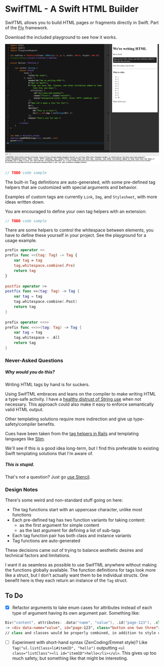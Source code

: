 # SwifTML - A Swift HTML Builder

SwifTML allows you to build HTML pages or fragments directly in Swift. Part of the [Fly](https://github.com/zef/Fly)
framework.

Download the included playground to see how it works.

![Playground Image](/PlaygroundDemo.png?raw=true)

```swift
// TODO code sample
```
The built-in Tag definitions are auto-generated, with some pre-defined tag helpers that are customized with special arguments and behavior.

Examples of custom tags are currently `Link`, `Img`, and `Stylesheet`, with more ideas written down.

You are encouraged to define your own tag helpers with an extension:

```swift
// TODO code sample
```

There are some helpers to control the whitespace between elements, you have to define these yourself in your project.
See the playground for a usage example.

```swift
prefix operator <<
prefix func <<(tag: Tag) -> Tag {
    var tag = tag
    tag.whitespace.combine(.Pre)
    return tag
}

postfix operator >>
postfix func >>(tag: Tag) -> Tag {
    var tag = tag
    tag.whitespace.combine(.Post)
    return tag
}

prefix operator <<>>
prefix func <<>>(tag: Tag) -> Tag {
    var tag = tag
    tag.whitespace = .All
    return tag
}
```


### Never-Asked Questions

##### Why would you do this?

Writing HTML tags by hand is for suckers.

Using SwifTML embraces and leans on the compiler to make writing HTML a type-safe activity. I have a
[healthy distrust of String use](https://github.com/zef/Fly#goals) when not necessary. This approach
could also make it easy to enforce semantically valid HTML output.

Other templating solutions require more indirection and give up type-safety/compiler benefits.

Cues have been taken from the [tag helpers in Rails](http://api.rubyonrails.org/classes/ActionView/Helpers/TagHelper.html#method-i-content_tag) and templating languages like [Slim](http://slim-lang.com).

We'll see if this is a good idea long-term, but I find this preferable to existing Swift templating
solutions that I'm aware of.

##### This is stupid.

That's not a question? Just go [use Stencil](https://github.com/kylef/Stencil).

### Design Notes

There's some weird and non-standard stuff going on here:

- The tag functions start with an uppercase character, unlike most functions
- Each pre-defined tag has two function variants for taking content:
  - as the first argument for simple content
  - as the last argument for defining a list of sub-tags
- Each tag function pair has both class and instance variants
- Tag functions are auto-generated

These decisions came out of trying to balance aesthetic desires and technical factors and limitations.

I want it as seamless as possible to use SwifTML anywhere without making the functions globally
available. The function definitions for tags look more like a struct, but I don't actually want
them to be individual structs. One benefit here is they each return an instance of the `Tag` struct.


## To Do

- [x] Refactor arguments to take enum cases for attributes instead of each type of argument having its own argument pair.
Something like:
```Swift
Div("content", attributes: .data("name", "value"), .id("page-123"), .class("button"), .classes(["one", "two", "three"]))
-> <div data-name="value", id="page-123", class="button one two three">content</div>
// class and classes would be properly combined, in addition to style classes and other similar things.
```
- [ ] Experiment with short-hand syntax (ZenCoding/Emmet style)? Like `Tag("ul.listClass>li#itemID", "hello")` outputting
  `<ul class="listClass"><li id="itemID">hello</li></ul>`. This gives up too much safety, but something like that might be interesting.

